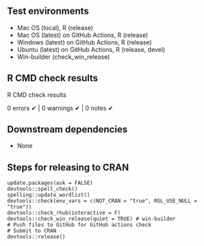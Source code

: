 ## Test environments
* Mac OS (local), R (release)
* Mac OS (latest) on GitHub Actions, R (release)
* Windows (latest) on GitHub Actions, R (release)
* Ubuntu (latest) on GitHub Actions, R (release, devel)
* Win-builder (check_win_release)


## R CMD check results
R CMD check results

0 errors ✔ | 0 warnings ✔ | 0 notes ✔


## Downstream dependencies
* None


## Steps for releasing to CRAN
```
update.packages(ask = FALSE)
devtools::spell_check()
spelling::update_wordlist()
devtools::check(env_vars = c(NOT_CRAN = "true", RGL_USE_NULL = "true"))
devtools::check_rhub(interactive = F)
devtools::check_win_release(quiet = TRUE) # win-builder
# Push files to GitHub for GitHub actions check
# Submit to CRAN
devtools::release()
```

